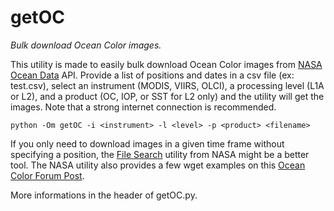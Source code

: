 getOC
=====

_Bulk download Ocean Color images._

This utility is made to easily bulk download Ocean Color images from [NASA Ocean Data](https://oceandata.sci.gsfc.nasa.gov/cgi/getfile/) API. Provide a list of positions and dates in a csv file (ex: test.csv), select an instrument (MODIS, VIIRS, OLCI), a processing level (L1A or L2), and a product (OC, IOP, or SST for L2 only) and the utility will get the images. Note that a strong internet connection is recommended.

    python -Om getOC -i <instrument> -l <level> -p <product> <filename>

If you only need to download images in a given time frame without specifying a position, the [File Search](https://oceandata.sci.gsfc.nasa.gov/api/file_search) utility from NASA might be a better tool. The NASA utility also provides a few wget examples on this [Ocean Color Forum Post](https://oceancolor.gsfc.nasa.gov/forum/oceancolor/topic_show.pl?pid=12520).

More informations in the header of getOC.py.
